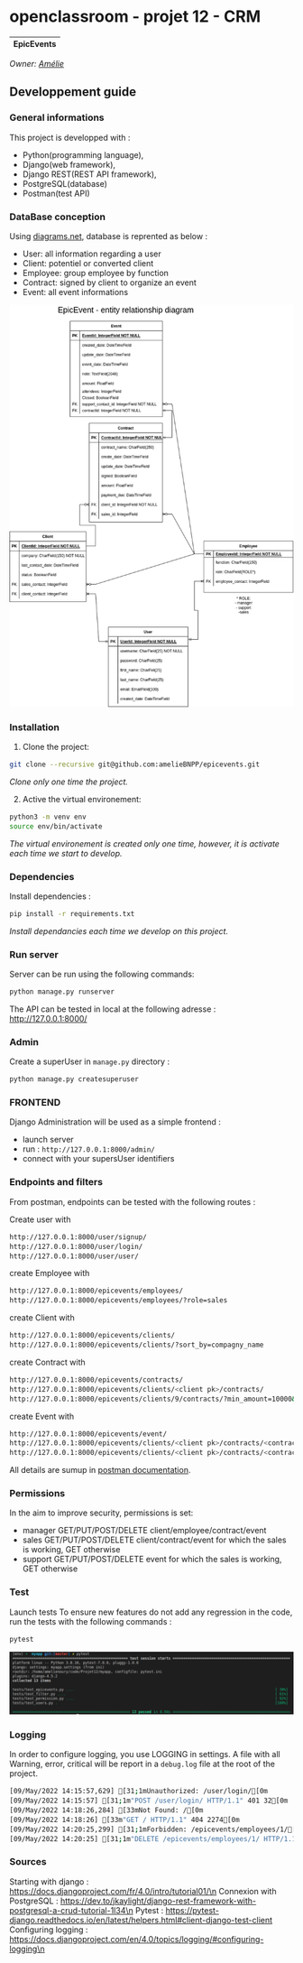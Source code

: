 # openclassroom - projet 12 - CRM

| EpicEvents |
|:----------:|

_Owner: [Amélie](https://github.com/ameliebnpp)_

## Developpement guide

### General informations

This project is developped with :
- Python(programming language),
- Django(web framework),
- Django REST(REST API framework),
- PostgreSQL(database)
- Postman(test API)

### DataBase conception

Using [diagrams.net](https://www.diagrams.net/), database is reprented as below : 
- User: all information regarding a user
- Client: potentiel or converted client
- Employee: group employee by function
- Contract: signed by client to organize an event
- Event: all event informations

![plot](./Diagram.ERD.png)

### Installation

1. Clone the project:

```bash
git clone --recursive git@github.com:amelieBNPP/epicevents.git
```
*Clone only one time the project.*

2. Active the virtual environement:
```bash
python3 -m venv env
source env/bin/activate
```
*The virtual environement is created only one time, however, it is activate each time we start to develop.*

### Dependencies

Install dependencies :

```bash
pip install -r requirements.txt
```

*Install dependancies each time we develop on this project.*

### Run server

Server can be run using the following commands:
```bash
python manage.py runserver
```

The API can be tested in local at the following adresse : http://127.0.0.1:8000/

### Admin

Create a superUser in `manage.py` directory : 
```bash
python manage.py createsuperuser
```

### FRONTEND

Django Administration will be used as a simple frontend : 
- launch server
- run : `http://127.0.0.1:8000/admin/`
- connect with your supersUser identifiers

### Endpoints and filters

From postman, endpoints can be tested with the following routes : 

Create user with
```bash
http://127.0.0.1:8000/user/signup/
http://127.0.0.1:8000/user/login/
http://127.0.0.1:8000/user/user/
```

create Employee with
```bash
http://127.0.0.1:8000/epicevents/employees/
http://127.0.0.1:8000/epicevents/employees/?role=sales
```

create Client with
```bash
http://127.0.0.1:8000/epicevents/clients/
http://127.0.0.1:8000/epicevents/clients/?sort_by=compagny_name
```

create Contract with
```bash
http://127.0.0.1:8000/epicevents/contracts/
http://127.0.0.1:8000/epicevents/clients/<client pk>/contracts/
http://127.0.0.1:8000/epicevents/clients/9/contracts/?min_amount=10000&max_amount=25000
```

create Event with
```bash
http://127.0.0.1:8000/epicevents/event/
http://127.0.0.1:8000/epicevents/clients/<client pk>/contracts/<contract pk>/events/
http://127.0.0.1:8000/epicevents/clients/<client pk>/contracts/<contract pk>/events?min_attendees=100&max_attendees=200
```

All details are sumup in [postman documentation](https://documenter.getpostman.com/view/14836417/UyrHdsws).
### Permissions

In the aim to improve security, permissions is set:
- manager GET/PUT/POST/DELETE client/employee/contract/event
- sales GET/PUT/POST/DELETE client/contract/event for which the sales is working, GET otherwise
- support GET/PUT/POST/DELETE event for which the sales is working, GET otherwise

### Test

Launch tests
To ensure new features do not add any regression in the code, run the tests with the following commands :
```bash
pytest
```
![plot](./pytest_report.png)
### Logging

In order to configure logging, you use LOGGING in settings.
A file with all Warning, error, critical will be report in a `debug.log` file at the root of the project.
```bash
[09/May/2022 14:15:57,629] [31;1mUnauthorized: /user/login/[0m
[09/May/2022 14:15:57] [31;1m"POST /user/login/ HTTP/1.1" 401 32[0m
[09/May/2022 14:18:26,284] [33mNot Found: /[0m
[09/May/2022 14:18:26] [33m"GET / HTTP/1.1" 404 2274[0m
[09/May/2022 14:20:25,299] [31;1mForbidden: /epicevents/employees/1/[0m
[09/May/2022 14:20:25] [31;1m"DELETE /epicevents/employees/1/ HTTP/1.1" 403 63[0m
```

### Sources

Starting with django : https://docs.djangoproject.com/fr/4.0/intro/tutorial01/\n
Connexion with PostgreSQL : https://dev.to/jkaylight/django-rest-framework-with-postgresql-a-crud-tutorial-1l34\n
Pytest : https://pytest-django.readthedocs.io/en/latest/helpers.html#client-django-test-client
Configuring logging : https://docs.djangoproject.com/en/4.0/topics/logging/#configuring-logging\n